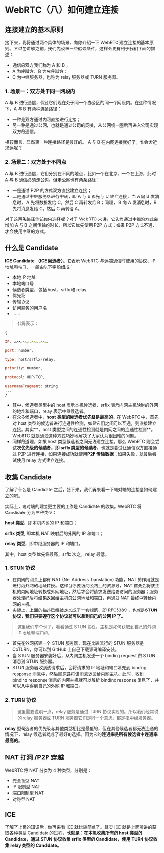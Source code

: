 # WebRTC（八）如何建立连接

## 连接建立的基本原则

接下来，我将通过两个具体的场景，向你介绍一下 WebRTC 建立连接的基本原则。不过在讲解之前，我们先设置一些假设条件，这样会更有利于我们下面的描述：

- 通信的双方我们称为 A 和 B；
- A 为呼叫方，B 为被呼叫方；
- C 为中继服务器，也称为 relay 服务器或 TURN 服务器。

### 1. 场景一：双方处于同一网段内

A 与 B 进行通信，假设它们现在处于同一个办公区的同一个网段内。在这种情况下，A 与 B 有两种连通路径：

- 一种是双方通过内网直接进行连接；
- 另一种是通过公网，也就是通过公司的网关，从公网绕一圈后再进入公司实现双方的通信。

相较而言，显然第一种连接路径是最好的。 A 与 B 在内网连接就好了，谁会舍近求远呢？

### 2. 场景二：双方处于不同点

A 与 B 进行通信，它们分别在不同的地点，比如一个在北京，一个在上海，此时 A 与 B 通信必须走公网。但走公网也有两条路径：

- 一是通过 P2P 的方式双方直接建立连接；
- 二是通过中继服务器进行中转，即 A 与 B 都先与 C 建立连接，当 A 向 B 发消息时， A 先将数据发给 C，然后 C 再转发给 B；同理， B 向 A 发消息时，B 先将消息发给 C，然后 C 再转给 A。

对于这两条路径你该如何选择呢？对于 WebRTC 来讲，它认为通过中继的方式会增加 A 与 B 之间传输的时长，所以它优先使用 P2P 方式；如果 P2P 方式不通，才会使用中继的方式。

## 什么是 Candidate

**ICE Candidate （ICE 候选者）**。它表示 WebRTC 与远端通信时使用的协议、IP 地址和端口，一般由以下字段组成：

- 本地 IP 地址
- 本地端口号
- 候选者类型，包括 host、srflx 和 relay
- 优先级
- 传输协议
- 访问服务的用户名
- ……

> 代码表示：

```javascript
{

IP: xxx.xxx.xxx.xxx,

port: number,

type: host/srflx/relay,

priority: number,

protocol: UDP/TCP,

usernameFragment: string
...
}
```

- 其中，候选者类型中的 host 表示本机候选者，srflx 表示内网主机映射的外网的地址和端口，relay 表示中继候选者。
- 在众多候选者中，**host 类型的候选者优先级是最高的**。在 WebRTC 中，首先对 host 类型的候选者进行连通性检测，如果它们之间可以互通，则直接建立连接。其实**，host 类型之间的连通性检测就是内网之间的连通性检测**。WebRTC 就是通过这种方式巧妙地解决了大家认为很困难的问题。
- 同样的道理，如果 host 类型候选者之间无法建立连接，那么 WebRTC 则会尝试**次优先级的候选者，即 srflx 类型的候选者**。也就是尝试让通信双方直接通过 P2P 进行连接，如果连接成功就使用**P2P 传输数据**；如果失败，就最后尝试使用 relay 方式建立连接。

## 收集 Candidate

了解了什么是 Candidate 之后，接下来，我们再来看一下端对端的连接是如何建立的吧。

实际上，端对端的建立更主要的工作是 Candidate 的收集。WebRTC 将 Candidate 分为三种类型：

**host 类型**，即本机内网的 IP 和端口；

**srflx 类型**, 即本机 NAT 映射后的外网的 IP 和端口；

**relay 类型**，即中继服务器的 IP 和端口。

其中，host 类型优先级最高，srflx 次之，relay 最低。

### 1. STUN 协议

- 在内网的网关上都有 NAT (Net Address Translation) 功能，NAT 的作用就是进行内外网的地址转换。这样当你要访问公网上的资源时，NAT 首先会将该主机的内网地址转换成外网地址，然后才会将请求发送给要访问的服务器；服务器处理好后将结果返回给主机的公网地址和端口，再通过 NAT 最终中转给内网的主机。
- 实际上，上面的描述已经被定义成了一套规范，即 RFC5389 ，也就是**STUN 协议，我们只要遵守这个协议就可以拿到自己的公网 IP 了。**

> 这里我们举个例子，看看通过 STUN 协议，主机是如何获取到自己的外网 IP 地址和端口的。

- 首先在外网搭建一个 STUN 服务器，现在比较流行的 STUN 服务器是 CoTURN，你可以到 GitHub 上自己下载源码编译安装。
- 当 STUN 服务器安装好后，从内网主机发送一个 binding request 的 STUN 消息到 STUN 服务器。
- STUN 服务器收到该请求后，会将请求的 IP 地址和端口填充到 binding response 消息中，然后顺原路将该消息返回给内网主机。此时，收到 binding response 消息的内网主机就可以解析 binding response 消息了，并可以从中得到自己的外网 IP 和端口。

### 2. TURN 协议

> 这里需要说明一点，relay 服务是通过 TURN 协议实现的。所以我们经常说的 relay 服务器或 TURN 服务器它们是同一个意思，都是指中继服务器。

**relay** 型候选者的优先级与其他类型相比是最低的，但在其他候选者都无法连通的情况下，relay 候选者就成了最好的选择。因为它的**连通率是所有候选者中连通率最高的**。

## NAT 打洞 /P2P 穿越

WebRTC 将 NAT 分类为 4 种类型，分别是：

- 完全锥型 NAT
- IP 限制型 NAT
- 端口限制型 NAT
- 对称型 NAT

## ICE

了解了上面的知识后，你再来看 ICE 就比较简单了。其实 ICE 就是上面所讲的获取各种类型 Candidate 的过程，**也就是：在本机收集所有的 host 类型的 Candidate，通过 STUN 协议收集 srflx 类型的 Candidate，使用 TURN 协议收集 relay 类型的 Candidate。**